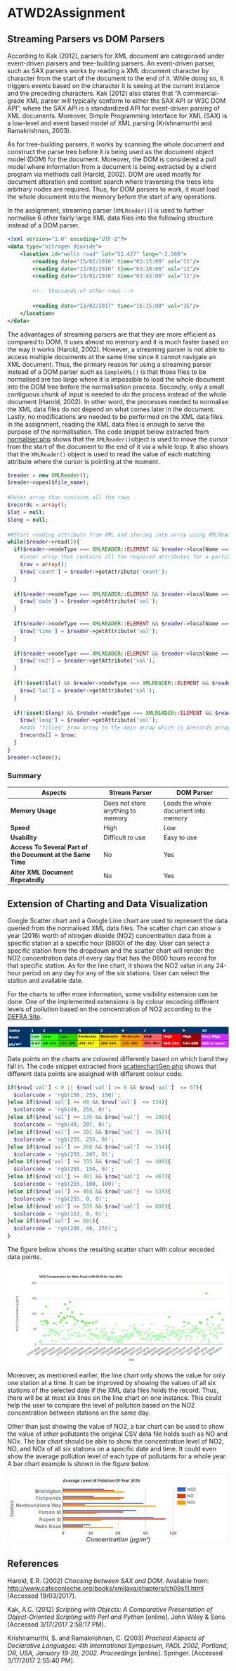 # ATWD2Assignment
## Streaming Parsers vs DOM Parsers
According to Kak (2012), parsers for XML document are categorised under event-driven parsers and tree-building parsers. An event-driven parser, such as SAX parsers works by reading a XML document character by character from the start of the document to the end of it. While doing so, it triggers events based on the character it is seeing at the current instance and the preceding characters. Kak (2012) also states that “A commercial-grade XML parser will typically conform to either the SAX API or W3C DOM API”, where the SAX API is a standardized API for event-driven parsing of XML documents. Moreover, Simple Programming Interface for XML (SAX) is a low-level and event based model of XML parsing (Krishnamurthi and Ramakrishnan, 2003). 
  
As for tree-building parsers, it works by scanning the whole document and construct the parse tree before it is being used as the document object model (DOM) for the document. Moreover, the DOM is considered a pull model where information from a document is being extracted by a client program via methods call (Harold, 2002). DOM are used mostly for document alteration and content search where traversing the trees into arbitrary nodes are required. Thus, for DOM parsers to work, it must load the whole document into the memory before the start of any operations.  

In the assignment, streaming parser (`XMLReader()`) is used to further normalise 6 other fairly large XML data files into the following structure instead of a DOM parser.

```XML
<?xml version="1.0" encoding="UTF-8"?>
<data type="nitrogen dioxide">
    <location id="wells road" lat="51.427" long="-2.568">
        <reading date="13/02/2016" time="03:15:00" val="11"/>
        <reading date="13/02/2016" time="03:30:00" val="11"/>
        <reading date="13/02/2016" time="03:45:00" val="11"/>

        <!-- thousands of other rows -->

        <reading date="13/02/2017" time="16:15:00" val="35"/>
    </location>
</data>
```
The advantages of streaming parsers are that they are more efficient as compared to DOM. It uses almost no memory and it is much faster based on the way it works (Harold, 2002). However, a streaming parser is not able to access multiple documents at the same time since it cannot navigate an XML document. Thus, the primary reason for using a streaming parser instead of a DOM parser such as `SimpleXML()` is that those files to be normalised are too large where it is impossible to load the whole document into the DOM tree before the normalisation process. Secondly, only a small contiguous chunk of input is needed to do the process instead of the whole document (Harold, 2002). In other word, the processes needed to normalise the XML data files do not depend on what comes later in the document. Lastly, no modifications are needed to be performed on the XML data files in the assignment, reading the XML data files is enough to serve the purpose of the normalisation. The code snippet below extracted from [normaliser.php](https://github.com/ericstaryou/ATWD2Assignment/blob/master/normaliser.php) shows that the `XMLReader()`object is used to move the cursor from the start of the document to the end of it via a while loop. It also shows that the `XMLReader()` object is used to read the value of each matching attribute where the cursor is pointing at the moment.

```php
$reader = new XMLReader();
$reader->open($file_name);

#Outer array than contains all the rows
$records = array();
$lat = null;
$long = null;

##Start reading attribute from XML and storing into array using XMLReader 
while($reader->read()){
  if($reader->nodeType === XMLREADER::ELEMENT && $reader->localName === 'row'){
    #inner array that contains all the required attributes for a particular row
    $row = array();
    $row['count'] = $reader->getAttribute('count');
  }

  if($reader->nodeType === XMLREADER::ELEMENT && $reader->localName === 'date'){
    $row['date'] = $reader->getAttribute('val');
  }

  if($reader->nodeType === XMLREADER::ELEMENT && $reader->localName === 'time'){
    $row['time'] = $reader->getAttribute('val');
  }

  if($reader->nodeType === XMLREADER::ELEMENT && $reader->localName === 'no2'){
    $row['no2'] = $reader->getAttribute('val');
  }

  if(!isset($lat) && $reader->nodeType === XMLREADER::ELEMENT && $reader->localName === 'lat'){
    $row['lat'] = $reader->getAttribute('val');
  }

  if(!isset($long) && $reader->nodeType === XMLREADER::ELEMENT && $reader->localName === 'long'){
    $row['long'] = $reader->getAttribute('val');
    #adds 'filled' $row array to the main array which is $records array
    $records[] = $row;
  }
}
$reader->close();
```
### Summary 
| Aspects | Stream Parser | DOM Parser | 
| ------ | ----------- | -----------|
| **Memory Usage**   | Does not store anything to memory |  Loads the whole document into memory |
| **Speed** | High | Low |
| **Usability**    | Difficult to use | Easy to use |
| **Access To Several Part of the Document at the Same Time**    | No | Yes |
| **Alter XML Document Repeatedly**    | No | Yes |

## Extension of Charting and Data Visualization
Google Scatter chart and a Google Line chart are used to represent the data queried from the normalised XML data files. The scatter chart can show a year (2016) worth of nitrogen dioxide (NO2) concentration data from a specific station at a specific hour (0800) of the day. User can select a specific station from the dropdown and the scatter chart will render the NO2 concentration data of every day that has the 0800 hours record for that specific station. As for the line chart, it shows the NO2 value in any 24-hour period on any day for any of the six stations. User can select the station and available date. 

For the charts to offer more information, some visibility extension can be done. One of the implemented extensions is by colour encoding different levels of pollution based on the concentration of NO2 according to the [DEFRA Site](https://uk-air.defra.gov.uk/air-pollution/daqi).

![Index Band](https://github.com/ericstaryou/ATWD2Assignment/blob/master/NO2%20band.PNG)

Data points on the charts are coloured differently based on which band they fall in. The code snippet extracted from [scatterchartGen.php](https://github.com/ericstaryou/ATWD2Assignment/blob/master/scatterchartGen.php) shows that different data points are assigned with different colour code. 

```php
if($row['val'] < 0 || $row['val'] >= 0 && $row['val']  <= 67){
  $colorcode = 'rgb(156, 255, 156)';
}else if($row['val'] >= 68 && $row['val']  <= 134){
  $colorcode = 'rgb(49, 255, 0)';
}else if($row['val'] >= 135 && $row['val']  <= 200){
  $colorcode = 'rgb(49, 207, 0)';
}else if($row['val'] >= 201 && $row['val']  <= 267){
  $colorcode = 'rgb(255, 255, 0)';
}else if($row['val'] >= 268 && $row['val']  <= 334){
  $colorcode = 'rgb(255, 207, 0)';
}else if($row['val'] >= 335 && $row['val']  <= 400){
  $colorcode = 'rgb(255, 154, 0)';
}else if($row['val'] >= 401 && $row['val']  <= 467){
  $colorcode = 'rgb(255, 100, 100)';
}else if($row['val'] >= 468 && $row['val']  <= 534){
  $colorcode = 'rgb(255, 0, 0)';
}else if($row['val'] >= 535 && $row['val']  <= 600){
  $colorcode = 'rgb(153, 0, 0)';
}else if($row['val'] >= 601){
  $colorcode = 'rgb(206, 48, 255)';
}
```
The figure below shows the resulting scatter chart with colour encoded data points.

![Scatter Chart](https://github.com/ericstaryou/ATWD2Assignment/blob/master/scatterchart%20Example.PNG) 

Moreover, as mentioned earlier, the line chart only shows the value for only one station at a time. It can be improved by showing the values of all six stations of the selected date if the XML data files holds the record. Thus, there will be at most six lines on the line chart on one instance. This could help the user to compare the level of pollution based on the NO2 concentration between stations on the same day. 

Other than just showing the value of NO2, a bar chart can be used to show the value of other pollutants the original CSV data file holds such as NO and NOx. The bar chart should be able to show the concentration level of NO2, NO, and NOx of all six stations on a specific date and time. It could even show the average pollution level of each type of pollutants for a whole year. A bar chart example is shown in the figure below. 

![Bar Chart](https://github.com/ericstaryou/ATWD2Assignment/blob/master/Bar%20chart.PNG)

## References
Harold, E.R. (2002) *Choosing between SAX and DOM*. Available from: http://www.cafeconleche.org/books/xmljava/chapters/ch09s11.html [Accessed 19/03/2017]. 

Kak, A.C. (2012) *Scripting with Objects: A Comparative Presentation of Object-Oriented Scripting with Perl and Python* [online]. John Wiley & Sons. [Accessed 3/17/2017 2:58:17 PM].

Krishnamurthi, S. and Ramakrishnan, C. (2003) *Practical Aspects of Declarative Languages: 4th International Symposium, PADL 2002, Portland, OR, USA, January 19-20, 2002. Proceedings* [online]. Springer. [Accessed 3/17/2017 2:55:40 PM]. 
